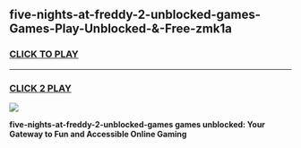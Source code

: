 
## five-nights-at-freddy-2-unblocked-games-Games-Play-Unblocked-&-Free-zmk1a
<h3>
<a href="https://premium76.site?title=five-nights-at-freddy-2-unblocked-games&ref=24A">CLICK TO PLAY</a></h3>
<hr>

<h3>
<a href="https://premium76.site?title=five-nights-at-freddy-2-unblocked-games&ref=24A">CLICK 2 PLAY</a>
  
</h3>

<a href="https://premium76.site?title=five-nights-at-freddy-2-unblocked-games&ref=24A"><img src="https://clearcache.store/games.png"></a>


**five-nights-at-freddy-2-unblocked-games games unblocked: Your Gateway to Fun and Accessible Online Gaming**
